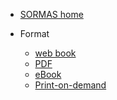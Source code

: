 * [SORMAS home](https://www.sormas-oegd.de/)
<!--* [All publications](report/reports.md) -->

* Format

  * [web book](https://github.com/procip/sormas)
  * [PDF](https://github.com/procip/sormas)
  * [eBook](https://github.com/procip/sormas)
  * [Print-on-demand](report/formats.md)

<!--

* Language

  * [English](/)
  * [Portuguese](report/translation.md)
  * [Spanish](report/translation.md)
  * [Italian](report/translation.md)

 -->
